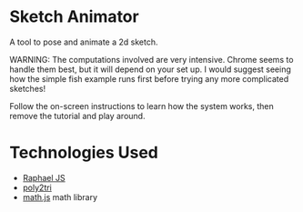 # Sketch Animator
A tool to pose and animate a 2d sketch.

WARNING: The computations involved are very intensive. Chrome seems to handle them best, but it will depend on your set up. I would suggest seeing how the simple fish example runs first before trying any more complicated sketches!

Follow the on-screen instructions to learn how the system works, then remove the tutorial and play around. 

# Technologies Used
* [Raphael JS](http://raphaeljs.com/)
* [poly2tri](https://github.com/r3mi/poly2tri.js)
* [math.js](https://github.com/josdejong/mathjs) math library
